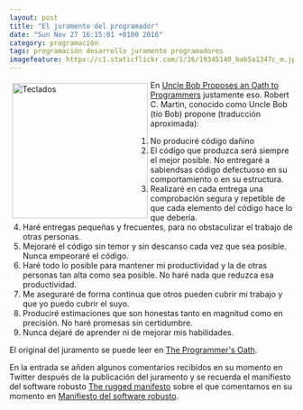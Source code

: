 ```yaml
---
layout: post
title: "El juramento del programador"
date: "Sun Nov 27 16:15:01 +0100 2016"
category: programación
tags: programación desarrollo juramento programadores
imagefeature: https://c1.staticflickr.com/1/16/19345140_bab5a1347c_m.jpg
---
```





<a href="https://www.flickr.com/photos/fernand0/19345140" title="Teclados"><img src="https://c1.staticflickr.com/1/16/19345140_bab5a1347c_m.jpg" width="240"  alt="Teclados" style="float:left; margin:5px"></a>
En [Uncle Bob Proposes an Oath to Programmers](https://www.infoq.com/news/2015/11/uncle-bob-oath-programmer) justamente eso. Robert C. Martin, conocido como Uncle Bob (tío Bob) propone (traducción aproximada):

1. No produciré código dañino
1. El código que produzca será siempre el mejor posible. No entregaré a sabiendsas código defectuoso en su comportamiento o en su estructura.
1. Realizaré en cada entrega una comprobación segura y repetible de que cada elemento del código hace lo que debería.
1. Haré entregas pequeñas y frecuentes, para no obstaculizar el trabajo de otras personas.
1. Mejoraré el código sin temor y sin descanso cada vez que sea posible. Nunca empeoraré el código.
1. Haré todo lo posible para mantener mi productividad y la de otras personas tan alta como sea posible. No haré nada que reduzca esa productividad.
1. Me aseguraré de forma continua que otros pueden cubrir mi trabajo y que yo puedo cubrir el suyo.
1. Produciré estimaciones que son honestas tanto en magnitud como en precisión. No haré promesas sin certidumbre.
1. Nunca dejaré de aprender ni de mejorar mis habilidades.

El original del juramento se puede leer en [The Programmer's Oath](http://blog.cleancoder.com/uncle-bob/2015/11/18/TheProgrammersOath.html).

En la entrada se añden algunos comentarios recibidos en su momento en Twitter después de la publicación del juramento y se recuerda el manifiesto del software robusto [The rugged manifesto](https://www.ruggedsoftware.org/) sobre el que comentamos en su momento en [Manifiesto del software robusto](https://mbpfernand0.wordpress.com/2010/02/14/manifiesto-del-software-robusto/).
